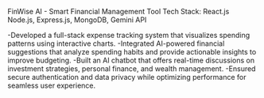 FinWise AI - Smart Financial Management Tool
Tech Stack: React.js Node.js, Express.js, MongoDB, Gemini API

-Developed a full-stack expense tracking system that visualizes spending patterns using interactive charts.
-Integrated AI-powered financial suggestions that analyze spending habits and provide actionable insights to improve budgeting.
-Built an AI chatbot that offers real-time discussions on investment strategies, personal finance, and wealth management.
-Ensured secure authentication and data privacy while optimizing performance for seamless user experience.

